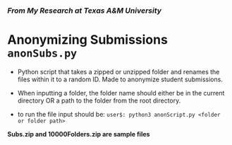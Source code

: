 ###  *From My Research at Texas A&M University*
# Anonymizing Submissions `anonSubs.py`
- Python script that takes a zipped or unzipped folder and renames the files within it to a random ID.  Made to anonymize student submissions.

- When inputting a folder, the folder name should either be in the current directory OR a path to the folder from the root directory.

- to run the file input should be: `user$: python3 anonScript.py <folder or folder path>`


**Subs.zip and 10000Folders.zip are sample files**
